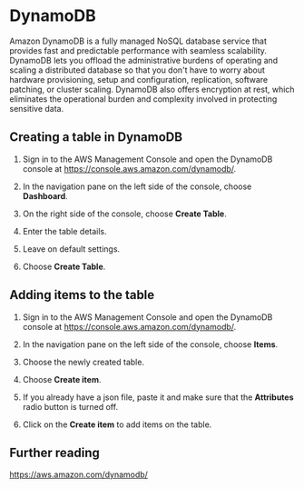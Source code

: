 # DynamoDB

Amazon DynamoDB is a fully managed NoSQL database service that provides fast and predictable performance with seamless scalability. DynamoDB lets you offload the administrative burdens of operating and scaling a distributed database so that you don't have to worry about hardware provisioning, setup and configuration, replication, software patching, or cluster scaling. DynamoDB also offers encryption at rest, which eliminates the operational burden and complexity involved in protecting sensitive data.

## Creating a table in DynamoDB

1. Sign in to the AWS Management Console and open the DynamoDB console at https://console.aws.amazon.com/dynamodb/.

2. In the navigation pane on the left side of the console, choose <strong>Dashboard</strong>.

3. On the right side of the console, choose <strong>Create Table</strong>.

4. Enter the table details.

5. Leave on default settings.

6. Choose <strong>Create Table</strong>.

## Adding items to the table

1. Sign in to the AWS Management Console and open the DynamoDB console at https://console.aws.amazon.com/dynamodb/.

2. In the navigation pane on the left side of the console, choose <strong>Items</strong>.

3. Choose the newly created table.

4. Choose <strong>Create item</strong>.

5. If you already have a json file, paste it and make sure that the <strong>Attributes</strong> radio button is turned off.

6. Click on the <strong>Create item</strong> to add items on the table.

## Further reading

https://aws.amazon.com/dynamodb/
